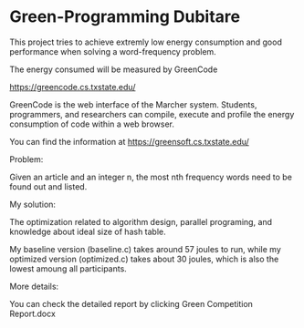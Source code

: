 # Green-Programming Dubitare

This project tries to achieve extremly low energy consumption and good performance when solving a word-frequency problem.

The energy consumed will be measured by GreenCode 

https://greencode.cs.txstate.edu/

GreenCode is the web interface of the Marcher system. Students, programmers, and researchers can compile, execute and profile the energy consumption of code within a web browser. 

You can find the information at https://greensoft.cs.txstate.edu/


Problem:

Given an article and an integer n, the most nth frequency words need to be found out and listed.


My solution:

The optimization related to algorithm design, parallel programing, and knowledge about ideal size of hash table.

My baseline version (baseline.c) takes around 57 joules to run, while my optimized version (optimized.c) takes about 30 joules, which is also the lowest amoung all participants.


More details:

You can check the detailed report by clicking Green Competition Report.docx
